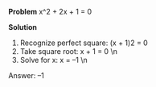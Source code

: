 **Problem**
x^2 + 2x + 1 = 0

**Solution**

1. Recognize perfect square: (x + 1)2 = 0
2. Take square root: x + 1 = 0 \n
3. Solve for x: x = –1 \n

Answer: –1
